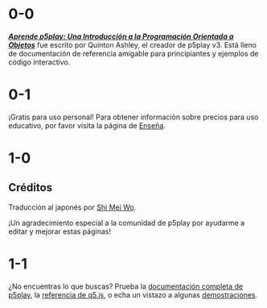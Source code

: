 # 0-0

[**_Aprende p5play: Una Introducción a la Programación Orientada a Objetos_**](.) fue escrito por Quinton Ashley, el creador de p5play v3. Está lleno de documentación de referencia amigable para principiantes y ejemplos de código interactivo.

# 0-1

¡Gratis para uso personal! Para obtener información sobre precios para uso educativo, por favor visita la página de [Enseña](../teach).

# 1-0

## Créditos

Traducción al japonés por [Shi Mei Wo](https://github.com/ShiMeiWo).

¡Un agradecimiento especial a la comunidad de p5play por ayudarme a editar y mejorar estas páginas!

# 1-1

¿No encuentras lo que buscas? Prueba la [documentación completa de p5play](/docs/Sprite.html), la [referencia de q5.js](https://q5js.org/learn), o echa un vistazo a algunas [demostraciones](https://openprocessing.org/user/350295?o=35&view=sketches).
